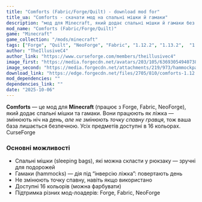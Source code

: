 ```yaml
---
title: "Comforts (Fabric/Forge/Quilt) - download mod for"
title_ua: "Comforts - скачати мод на спальні мішки й гамаки"
description: "мод для Minecraft, який додає спальні мішки й гамаки без зміни точки спавну. Використовуйте портативні засоби сну в 16 кольорах"
mod_name: "Comforts (Fabric/Forge/Quilt)"
game: "Minecraft"
game_collection: "/mods/minecraft"
tags: ["Forge", "Quilt", "NeoForge", "Fabric", "1.12.2", "1.13.2",  "1.19", "1.20.1", "1.20", "1.21.4", "1.21.5"]
author: "TheIllusiveC4"
author_link: "https://www.curseforge.com/members/theillusivec4"
image_first: "https://media.forgecdn.net/avatars/203/105/636930549407382137.png"
image_second: "https://media.forgecdn.net/attachments/219/973/hammockpan.png"
download_link: "https://edge.forgecdn.net/files/2705/810/comforts-1.12.2-1.4.1.2.jar"
mod_dependencies: ""
dependencies_link: ""
date: "2025-10-06"
---
```


**Comforts** — це мод для **Minecraft** (працює з Forge, Fabric, NeoForge), який додає спальні мішки та гамаки. Вони працюють як ліжка — змінюють ніч на день, _*але не змінюють точку спавну гравця*_, тож ваша база лишається безпечною. Усіх предметів доступні в 16 кольорах. 
CurseForge

### Основні можливості

- Спальні мішки (sleeping bags), які можна скласти у рюкзаку — зручні для подорожей
- Гамаки (hammocks) — дія під “інверсію ліжка”: повертають день
- Не змінюють точку спавну, навіть якщо використано
- Доступні 16 кольорів (можна фарбувати)
- Підтримка різних мод-лоадерів: Forge, Fabric, NeoForge
